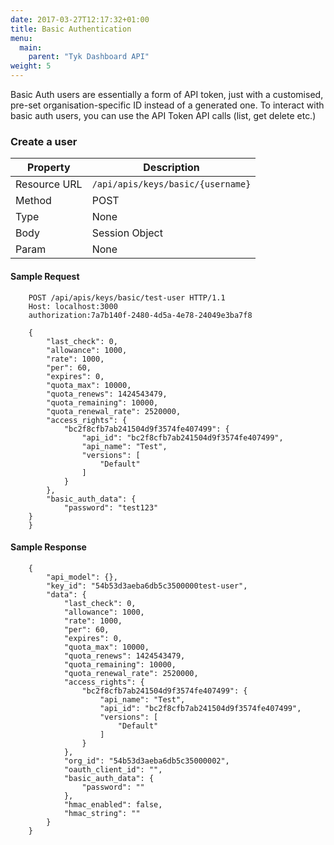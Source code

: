 ```yaml
---
date: 2017-03-27T12:17:32+01:00
title: Basic Authentication
menu:
  main:
    parent: "Tyk Dashboard API"
weight: 5 
---
```


Basic Auth users are essentially a form of API token, just with a customised, pre-set organisation-specific ID instead of a generated one. To interact with basic auth users, you can use the API Token API calls (list, get delete etc.)

### Create a user

| **Property** | **Description**                   |
| ------------ | --------------------------------- |
| Resource URL | `/api/apis/keys/basic/{username}` |
| Method       | POST                              |
| Type         | None                              |
| Body         | Session Object                    |
| Param        | None                              |

#### Sample Request

```
    POST /api/apis/keys/basic/test-user HTTP/1.1
    Host: localhost:3000
    authorization:7a7b140f-2480-4d5a-4e78-24049e3ba7f8
    
    {
        "last_check": 0,
        "allowance": 1000,
        "rate": 1000,
        "per": 60,
        "expires": 0,
        "quota_max": 10000,
        "quota_renews": 1424543479,
        "quota_remaining": 10000,
        "quota_renewal_rate": 2520000,
        "access_rights": {
            "bc2f8cfb7ab241504d9f3574fe407499": {
                "api_id": "bc2f8cfb7ab241504d9f3574fe407499",
                "api_name": "Test",
                "versions": [
                    "Default"
                ]
            }
        },
        "basic_auth_data": {
            "password": "test123"
    }
    }
```

#### Sample Response

```
    {
        "api_model": {},
        "key_id": "54b53d3aeba6db5c3500000test-user",
        "data": {
            "last_check": 0,
            "allowance": 1000,
            "rate": 1000,
            "per": 60,
            "expires": 0,
            "quota_max": 10000,
            "quota_renews": 1424543479,
            "quota_remaining": 10000,
            "quota_renewal_rate": 2520000,
            "access_rights": {
                "bc2f8cfb7ab241504d9f3574fe407499": {
                    "api_name": "Test",
                    "api_id": "bc2f8cfb7ab241504d9f3574fe407499",
                    "versions": [
                        "Default"
                    ]
                }
            },
            "org_id": "54b53d3aeba6db5c35000002",
            "oauth_client_id": "",
            "basic_auth_data": {
                "password": ""
            },
            "hmac_enabled": false,
            "hmac_string": ""
        }
    }
```
